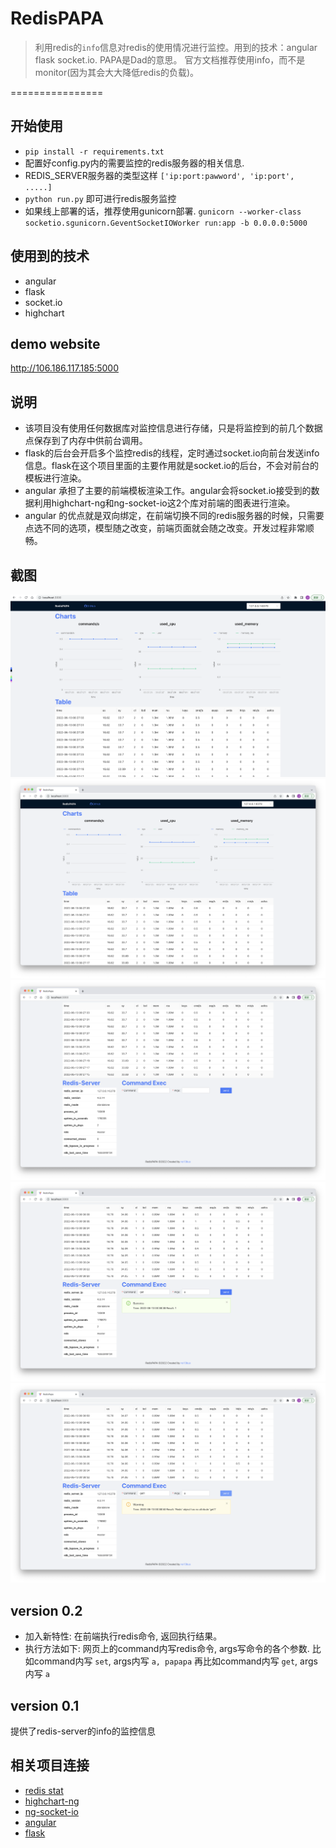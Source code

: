 # RedisPAPA
> 利用redis的`info`信息对redis的使用情况进行监控。用到的技术：angular flask socket.io. PAPA是Dad的意思。
官方文档推荐使用info，而不是monitor(因为其会大大降低redis的负载)。

================

## 开始使用
- `pip install -r requirements.txt`
- 配置好config.py内的需要监控的redis服务器的相关信息.
- REDIS_SERVER服务器的类型这样 `['ip:port:pawword', 'ip:port', .....]`
- `python run.py` 即可进行redis服务监控
- 如果线上部署的话，推荐使用gunicorn部署. `gunicorn --worker-class socketio.sgunicorn.GeventSocketIOWorker run:app -b 0.0.0.0:5000`

## 使用到的技术
- angular
- flask
- socket.io
- highchart

## demo website
http://106.186.117.185:5000


## 说明
- 该项目没有使用任何数据库对监控信息进行存储，只是将监控到的前几个数据点保存到了内存中供前台调用。
- flask的后台会开启多个监控redis的线程，定时通过socket.io向前台发送info信息。flask在这个项目里面的主要作用就是socket.io的后台，不会对前台的模板进行渲染。
- angular 承担了主要的前端模板渲染工作。angular会将socket.io接受到的数据利用highchart-ng和ng-socket-io这2个库对前端的图表进行渲染。
- angular 的优点就是双向绑定，在前端切换不同的redis服务器的时候，只需要点选不同的选项，模型随之改变，前端页面就会随之改变。开发过程非常顺畅。

## 截图

![1](https://raw.githubusercontent.com/no13bus/redispapa/master/screen/1.png) 
![2](https://raw.githubusercontent.com/no13bus/redispapa/master/screen/2.png) 
![3](https://raw.githubusercontent.com/no13bus/redispapa/master/screen/3.png)
![version 0.2](https://raw.githubusercontent.com/no13bus/redispapa/master/screen/4.png)
![version 0.2](https://raw.githubusercontent.com/no13bus/redispapa/master/screen/5.png)

## version 0.2
- 加入新特性: 在前端执行redis命令, 返回执行结果。
- 执行方法如下: 网页上的command内写redis命令, args写命令的各个参数.
比如command内写 `set`, args内写 `a, papapa`
再比如command内写 `get`, args内写 `a`

## version 0.1
提供了redis-server的info的监控信息

## 相关项目连接
- [redis stat](https://github.com/junegunn/redis-stat)
- [highchart-ng](https://github.com/pablojim/highcharts-ng)
- [ng-socket-io](https://github.com/mbenford/ngSocketIO)
- [angular](https://github.com/angular/angular)
- [flask](https://github.com/mitsuhiko/flask)
